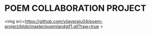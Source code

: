 <h1>POEM COLLABORATION PROJECT</h1>

<img src=https://github.com/vijaypraju04/poem-project/blob/master/poemlandgif1.gif?raw=true ></img>
